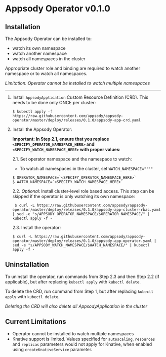 # Appsody Operator v0.1.0

## Installation

The Appsody Operator can be installed to:

- watch its own namespace
- watch another namespace
- watch all namespaces in the cluster

Appropriate cluster role and binding are required to watch another namespace or to watch all namespaces.

_Limitation: Operator cannot be installed to watch multiple namespaces_

---

1. Install `AppsodyApplication` Custom Resource Definition (CRD). This needs to be done only ONCE per cluster:

    ```console
    $ kubectl apply -f https://raw.githubusercontent.com/appsody/appsody-operator/master/deploy/releases/0.1.0/appsody-app-crd.yaml
    ```

2. Install the Appsody Operator:

    **Important: In Step 2.1, ensure that you replace  `<SPECIFY_OPERATOR_NAMESPACE_HERE>` and `<SPECIFY_WATCH_NAMESPACE_HERE>` with proper values:**

    2.1. Set operator namespace and the namespace to watch:

    - To watch all namespaces in the cluster, set `WATCH_NAMESPACE="''"`

    ```console
    $ OPERATOR_NAMESPACE=`<SPECIFY_OPERATOR_NAMESPACE_HERE>`
    $ WATCH_NAMESPACE=`<SPECIFY_WATCH_NAMESPACE_HERE>`
    ```

    2.2. _Optional_: Install cluster-level role based access. This step can be skipped if the operator is only watching its own namespace:

        $ curl -L https://raw.githubusercontent.com/appsody/appsody-operator/master/deploy/releases/0.1.0/appsody-app-cluster-rbac.yaml | sed -e "s/APPSODY_OPERATOR_NAMESPACE/$OPERATOR_NAMESPACE/" | kubectl apply -f -

    2.3. Install the operator:

    ```console
    $ curl -L https://raw.githubusercontent.com/appsody/appsody-operator/master/deploy/releases/0.1.0/appsody-app-operator.yaml | sed -e "s/APPSODY_WATCH_NAMESPACE/$WATCH_NAMESPACE/" | kubectl apply -f -
    ```

## Uninstallation

To uninstall the operator, run commands from Step 2.3 and then Step 2.2 (if applicable), but after replacing `kubectl apply` with `kubectl delete`.

To delete the CRD, run command from Step 1, but after replacing `kubectl apply` with `kubectl delete`.

_Deleting the CRD will also delete all AppsodyApplication in the cluster_

## Current Limitations

- Operator cannot be installed to watch multiple namespaces
- Knative support is limited. Values specified for `autoscaling`, `resources` and `replicas` parameters would not apply for Knative, when enabled using `createKnativeService` parameter.